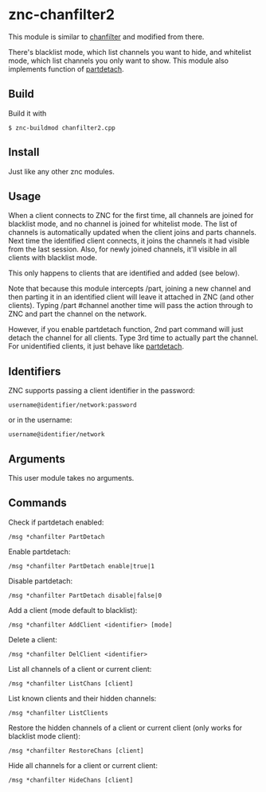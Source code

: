 znc-chanfilter2
===================================

This module is similar to [chanfilter](https://wiki.znc.in/Chanfilter) and modified from there.

There's blacklist mode, which list channels you want to hide, and whitelist mode, which list channels you only want to show.
This module also implements function of [partdetach](https://wiki.znc.in/Partdetach).


Build
-----------------------------------

Build it with

    $ znc-buildmod chanfilter2.cpp

Install
-----------------------------------

Just like any other znc modules.

Usage
-----------------------------------

When a client connects to ZNC for the first time, all channels are joined for blacklist mode, and no channel is joined for whitelist mode.
The list of channels is automatically updated when the client joins and parts channels.
Next time the identified client connects, it joins the channels it had visible from the last session.
Also, for newly joined channels, it'll visible in all clients with blacklist mode.

This only happens to clients that are identified and added (see below).

Note that because this module intercepts /part, joining a new channel and then parting it in an identified client will leave it attached in ZNC (and other clients).
Typing /part #channel another time will pass the action through to ZNC and part the channel on the network.

However, if you enable partdetach function, 2nd part command will just detach the channel for all clients.
Type 3rd time to actually part the channel.
For unidentified clients, it just behave like [partdetach](https://wiki.znc.in/Partdetach).

Identifiers
-----------------------------------
ZNC supports passing a client identifier in the password:

`username@identifier/network:password`

or in the username:

`username@identifier/network`


Arguments
-----------------------------------
This user module takes no arguments. 

Commands
-----------------------------------
Check if partdetach enabled:

`/msg *chanfilter PartDetach`

Enable partdetach:

`/msg *chanfilter PartDetach enable|true|1`

Disable partdetach:

`/msg *chanfilter PartDetach disable|false|0`

Add a client (mode default to blacklist):

`/msg *chanfilter AddClient <identifier> [mode]`

Delete a client:

`/msg *chanfilter DelClient <identifier>`

List all channels of a client or current client:

`/msg *chanfilter ListChans [client]`

List known clients and their hidden channels:

`/msg *chanfilter ListClients`

Restore the hidden channels of a client or current client (only works for blacklist mode client):

`/msg *chanfilter RestoreChans [client]`

Hide all channels for a client or current client:

`/msg *chanfilter HideChans [client]`

